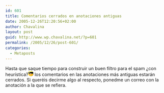 ```yaml
---
id: 601
title: Comentarios cerrados en anotaciones antiguas
date: 2005-12-26T12:20:56+02:00
author: Chavalina
layout: post
guid: http://www.wp.chavalina.net/?p=601
permalink: /2005/12/26/post-601/
categories:
  - Metaposts
---
```

Hasta que saque tiempo para construir un buen filtro para el spam &iquest;con heur&iacute;stica?![gafas](/imagenes/emoticonos/gafas.gif) los comentarios en las anotaciones más antiguas estarán cerrados. Si queréis decirme algo al respecto, ponedme un correo con la anotación a la que se refiera.